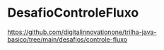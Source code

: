 # DesafioControleFluxo

https://github.com/digitalinnovationone/trilha-java-basico/tree/main/desafios/controle-fluxo
